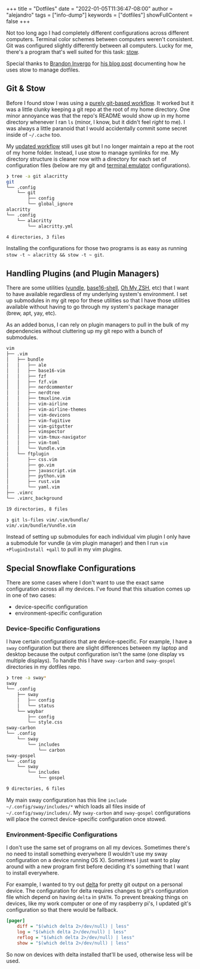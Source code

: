 +++
title = "Dotfiles"
date = "2022-01-05T11:36:47-08:00"
author = "alejandro"
tags = ["info-dump"]
keywords = ["dotfiles"]
showFullContent = false
+++

Not too long ago I had completely different configurations across different
computers. Terminal color schemes between computers weren't consistent. Git was
configured slightly differently between all computers. Lucky for me, there's a
program that's well suited for this task:
[stow](https://www.gnu.org/software/stow/).

Special thanks to [Brandon Invergo](http://brandon.invergo.net/) for [his blog
post](http://brandon.invergo.net/news/2012-05-26-using-gnu-stow-to-manage-your-dotfiles.html)
documenting how he uses stow to manage dotfiles.

## Git & Stow

Before I found stow I was using a [purely git-based
workflow](https://git.alejandr0angul0.dev/alejandro-angulo/dotfiles-bak). It
worked but it was a little clunky keeping a git repo at the root of my home
directory. One minor annoyance was that the repo's README would show up in my
home directory whenever I ran `ls` (minor, I know, but it didn't feel _right_ to
me). I was always a little paranoid that I would accidentally commit some secret
inside of `~/.cache` too.

My [updated
workflow](https://git.alejandr0angul0.dev/alejandro-angulo/dotfiles/tree/0af75c92fdbf908f9445bfbaf5e07b0e223db97d)
still uses git but I no longer maintain a repo at the root of my home folder.
Instead, I use stow to manage symlinks for me. My directory structure is cleaner
now with a directory for each set of configuration files (below are my git and
[terminal emulator](https://alacritty.org/) configurations).

```zsh
❯ tree -a git alacritty
git
└── .config
    └── git
        ├── config
        └── global_ignore
alacritty
└── .config
    └── alacritty
        └── alacritty.yml

4 directories, 3 files
```

Installing the configurations for those two programs is as easy as running `stow
-t ~ alacritty && stow -t ~ git`.

## Handling Plugins (and Plugin Managers)

There are some utilities ([vundle](https://github.com/VundleVim/Vundle.vim),
[base16-shell](https://github.com/chriskempson/base16-shell), [Oh My
ZSH](https://github.com/ohmyzsh/ohmyzsh), etc) that I want to have available
regardless of my underlying system's environment. I set up submodules in my git
repo for these utilities so that I have those utilities available without having
to go through my system's package manager (brew, apt, yay, etc).

As an added bonus, I can rely on plugin managers to pull in the bulk of my
dependencies without cluttering up my git repo with a bunch of submodules.

```zsh ❯ tree -a -L 3 vim
vim
├── .vim
│   ├── bundle
│   │   ├── ale
│   │   ├── base16-vim
│   │   ├── fzf
│   │   ├── fzf.vim
│   │   ├── nerdcommenter
│   │   ├── nerdtree
│   │   ├── tmuxline.vim
│   │   ├── vim-airline
│   │   ├── vim-airline-themes
│   │   ├── vim-devicons
│   │   ├── vim-fugitive
│   │   ├── vim-gitgutter
│   │   ├── vimspector
│   │   ├── vim-tmux-navigator
│   │   ├── vim-toml
│   │   └── Vundle.vim
│   └── ftplugin
│       ├── css.vim
│       ├── go.vim
│       ├── javascript.vim
│       ├── python.vim
│       ├── rust.vim
│       └── yaml.vim
├── .vimrc
└── .vimrc_background

19 directories, 8 files

❯ git ls-files vim/.vim/bundle/
vim/.vim/bundle/Vundle.vim
```

Instead of setting up submodules for each individual vim plugin I only have a
submodule for vundle (a vim plugin manager) and then I run `vim +PluginInstall
+qall` to pull in my vim plugins.

## Special Snowflake Configurations

There are some cases where I don't want to use the exact same configuration
across all my devices. I've found that this situation comes up in one of two
cases:

- device-specific configuration
- environment-specific configuration

### Device-Specific Configurations

I have certain configurations that are device-specific. For example, I have a
`sway` configuration but there are slight differences between my laptop and
desktop because the output configuration isn't the same (one display vs multiple
displays). To handle this I have `sway-carbon` and `sway-gospel` directories in
my dotfiles repo.

```zsh
❯ tree -a sway*
sway
└── .config
    ├── sway
    │   ├── config
    │   └── status
    └── waybar
        ├── config
        └── style.css
sway-carbon
└── .config
    └── sway
        └── includes
            └── carbon
sway-gospel
└── .config
    └── sway
        └── includes
            └── gospel

9 directories, 6 files
```

My main sway configuration has this line `include ~/.config/sway/includes/*`
which loads all files inside of `~/.config/sway/includes/`. My `sway-carbon` and
`sway-gospel` configurations will place the correct device-specific
configuration once stowed.

### Environment-Specific Configurations

I don't use the same set of programs on all my devices. Sometimes there's no
need to install something everywhere (I wouldn't use my sway configuration on a
device running OS X). Sometimes I just want to play around with a new program
first before deciding it's something that I want to install everywhere.

For example, I wanted to try out [delta](https://github.com/dandavison/delta)
for pretty git output on a personal device. The configuration for delta requires
changes to git's configuration file which depend on having `delta` in `$PATH`.
To prevent breaking things on devices, like my work computer or one of my
raspberry pi's, I updated git's configuration so that there would be fallback.

```ini
[pager]
    diff = "$(which delta 2>/dev/null) | less"
    log = "$(which delta 2>/dev/null) | less"
    reflog = "$(which delta 2>/dev/null) | less"
    show = "$(which delta 2>/dev/null) | less"
```

So now on devices with delta installed that'll be used, otherwise less will be
used.
